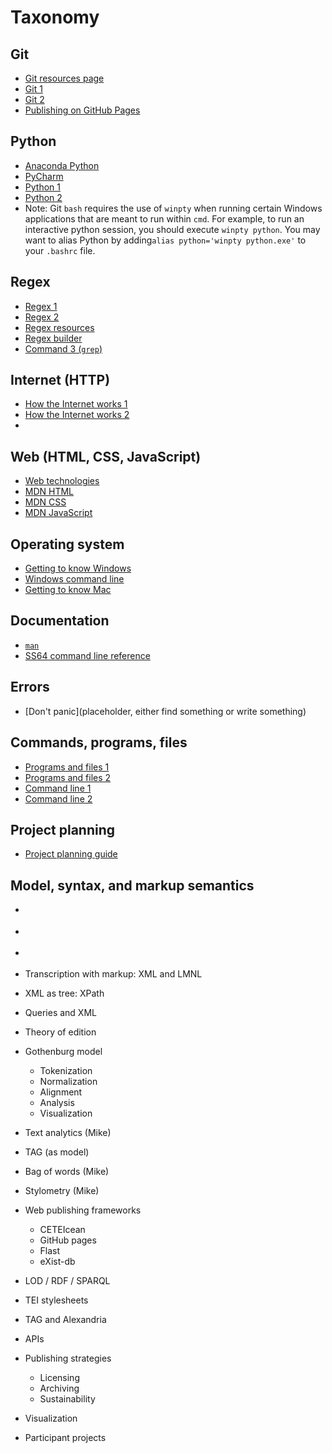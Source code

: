 # Taxonomy

## Git
* [Git resources page](../schedule/week_1/git_resources.md)
* [Git 1](../schedule/week_1/git_l.md)
* [Git 2](../schedule/week_1/git_2.md)
* [Publishing on GitHub Pages](https://guides.github.com/features/pages/)

## Python
* [Anaconda Python](https://www.anaconda.com/download/)
* [PyCharm](https://www.jetbrains.com/pycharm/)
* [Python 1](../week_1/python_1.html)
* [Python 2](../week_1/python_2.html)
* Note: Git `bash` requires the use of `winpty` when running certain Windows applications that are meant to run within `cmd`. For example, to run an interactive python session, you should execute `winpty python`. You may want to alias Python by adding`alias python='winpty python.exe'` to your `.bashrc` file.

## Regex
* [Regex 1](../week_1/regex_1.md)
* [Regex 2](../week_1/regex_2.md)
* [Regex resources](../week_1/regex_resources.md)
* [Regex builder](https://regex101.com)
* [Command 3 (`grep`)](https://pittsburgh-neh-institute.github.io/Institute-Materials-2017/schedule/week_1/command_3_djb.html#finding-things-with-grep)

## Internet (HTTP)
* [How the Internet works 1](../week_1/internet_1.md)
* [How the Internet works 2](../week_1/internet_2.md)
* 
## Web (HTML, CSS, JavaScript)
* [Web technologies](../week_1/web_technologies.md)
* [MDN HTML](https://developer.mozilla.org/en-US/docs/Web/HTML)
* [MDN CSS](https://developer.mozilla.org/en-US/docs/Web/CSS)
* [MDN JavaScript](https://developer.mozilla.org/en-US/docs/Web/JavaScript)

## Operating system
* [Getting to know Windows](../week_1/getting_to_know_windows.md)
* [Windows command line](../week_1/command_1_windows.md)
* [Getting to know Mac](../week_1/getting_to_know_mac.md)

## Documentation
* [`man`](https://www.cs.mcgill.ca/~guide/help/man.html)
* [SS64 command line reference](https://ss64.com)

## Errors
* [Don't panic](placeholder, either find something or write something)

## Commands, programs, files
* [Programs and files 1](../week_1/programs_1.md)
* [Programs and files 2](../week_1/programs_2.md)
* [Command line 1](../week_1/command_1_djb.md)
* [Command line 2](../week_1/command_2_djb.md)

## Project planning
* [Project planning guide](../week_2/project_planning.md)

## Model, syntax, and markup semantics
* []()
* []()
* []()



* Transcription with markup: XML and LMNL
* XML as tree: XPath
* Queries and XML
* Theory of edition
* Gothenburg model
	* Tokenization
	* Normalization
	* Alignment
	* Analysis
	* Visualization
* Text analytics (Mike)
* TAG (as model)
* Bag of words (Mike)
* Stylometry (Mike)
* Web publishing frameworks
	* CETEIcean
	* GitHub pages
	* Flast
	* eXist-db
* LOD / RDF / SPARQL
* TEI stylesheets
* TAG and Alexandria
* APIs
* Publishing strategies
	* Licensing
	* Archiving
	* Sustainability
* Visualization
* Participant projects